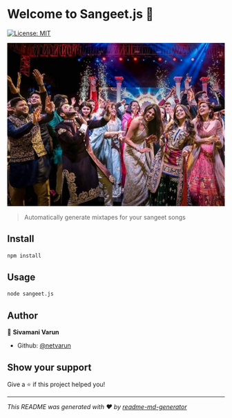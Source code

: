 # Welcome to Sangeet.js 👋
[![License: MIT](https://img.shields.io/badge/License-MIT-yellow.svg)](#)

![Sangeet Mixtapes](sangeet_image.jpg)
> Automatically generate mixtapes for your sangeet songs

## Install

```sh
npm install
```

## Usage

```sh
node sangeet.js
```

## Author

👤 **Sivamani Varun**

* Github: [@netvarun](https://github.com/netvarun)

## Show your support

Give a ⭐️ if this project helped you!


***
_This README was generated with ❤️ by [readme-md-generator](https://github.com/kefranabg/readme-md-generator)_
